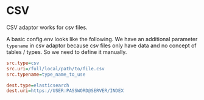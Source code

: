 # CSV

CSV adaptor works for csv files.

A basic config.env looks like the following.
We have an additional parameter `typename` in csv adaptor because csv files only have data and no concept of tables / types. 
So we need to define it manually.

```ini
src.type=csv
src.uri=/full/local/path/to/file.csv
src.typename=type_name_to_use

dest.type=elasticsearch
dest.uri=https://USER:PASSWORD@SERVER/INDEX
```
